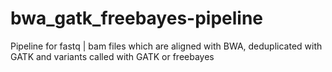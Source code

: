 # bwa_gatk_freebayes-pipeline
Pipeline for fastq | bam files which are aligned with BWA, deduplicated with GATK and variants called with GATK or freebayes

